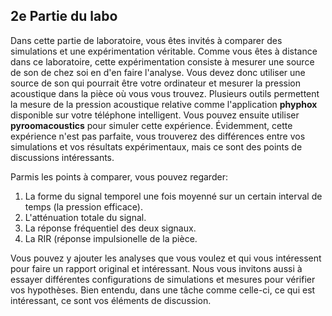 ## 2e Partie du labo

Dans cette partie de laboratoire, vous êtes invités à comparer des simulations et une expérimentation véritable.
Comme vous êtes à distance dans ce laboratoire, cette expérimentation consiste à mesurer une source de son de chez soi en d'en faire l'analyse.
Vous devez donc utiliser une source de son qui pourrait être votre ordinateur et mesurer la pression acoustique dans la pièce où vous vous trouvez.
Plusieurs outils permettent la mesure de la pression acoustique relative comme l'application __phyphox__ disponible sur votre téléphone intelligent.
Vous pouvez ensuite utiliser __pyroomacoustics__ pour simuler cette expérience.
Évidemment, cette expérience n'est pas parfaite, vous trouverez des différences entre vos simulations et vos résultats expérimentaux, mais ce sont des points de discussions intéressants.

Parmis les points à comparer, vous pouvez regarder:

1. La forme du signal temporel une fois moyenné sur un certain interval de temps (la pression efficace).
2. L'atténuation totale du signal.
3. La réponse fréquentiel des deux signaux.
4. La RIR (réponse impulsionelle de la pièce.

Vous pouvez y ajouter les analyses que vous voulez et qui vous intéressent pour faire un rapport original et intéressant. Nous vous invitons aussi à essayer différentes configurations de simulations et mesures pour vérifier vos hypothèses. Bien entendu, dans une tâche comme celle-ci, ce qui est intéressant, ce sont vos éléments de discussion.
